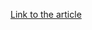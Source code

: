 [Link to the article](https://www.malwarebytes.com/blog/threat-intelligence/2023/10/hong-kong-residents-targeted-in-malvertising-campaigns-for-whatsapp-telegram)
